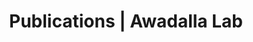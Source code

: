 ---
title: Publications | Awadalla Lab
permalink: /publications/
published: false
isPublic_b: true

publicationType_txt: journal
title_txt: "The evolutionary genomics of pathogen recombination."
pmid_tl: 12509753
publishDate_tdt: "2003-01-01T07:23:33.000Z"
journalTitle_txt: "Nature reviews. Genetics"
volume_tl: 4
issue_tl: 1
oi_txt: "10.1038/nrg964"
authors_list: 
  - author_txt: "Awadalla P"
---